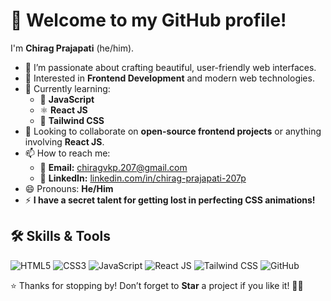 # 👋 Welcome to my GitHub profile!

I'm **Chirag Prajapati** (he/him).  


- 🌸 I’m passionate about crafting beautiful, user-friendly web interfaces.  
- 👀 Interested in **Frontend Development** and modern web technologies.  
- 🌱 Currently learning:
  - 📖 **JavaScript**
  - ⚛️ **React JS**
  - 🎨 **Tailwind CSS**
- 💞️ Looking to collaborate on **open-source frontend projects** or anything involving **React JS**.  
- 📫 How to reach me:  
  - 📧 **Email:** [chiragvkp.207@gmail.com](mailto:chiragvkp.207@gmail.com)  
  - 💼 **LinkedIn:** [linkedin.com/in/chirag-prajapati-207p](www.linkedin.com/in/chirag-prajapati-207p)  
- 😄 Pronouns: **He/Him**  
- ⚡ **I have a secret talent for getting lost in perfecting CSS animations!**

## 🛠️ Skills & Tools  

![HTML5](https://img.shields.io/badge/HTML5-E34F26?style=for-the-badge&logo=html5&logoColor=white)
![CSS3](https://img.shields.io/badge/CSS3-1572B6?style=for-the-badge&logo=css3&logoColor=white)
![JavaScript](https://img.shields.io/badge/JavaScript-F7DF1E?style=for-the-badge&logo=javascript&logoColor=black)
![React JS](https://img.shields.io/badge/React_JS-61DAFB?style=for-the-badge&logo=react&logoColor=black)
![Tailwind CSS](https://img.shields.io/badge/Tailwind_CSS-38B2AC?style=for-the-badge&logo=tailwind-css&logoColor=white)
![GitHub](https://img.shields.io/badge/GitHub-181717?style=for-the-badge&logo=github&logoColor=white)

⭐️ Thanks for stopping by! Don’t forget to **Star** a project if you like it! 🌸✨


<!---
chirag207/chirag207 is a ✨ special ✨ repository because its `README.md` (this file) appears on your GitHub profile.
You can click the Preview link to take a look at your changes.
--->

